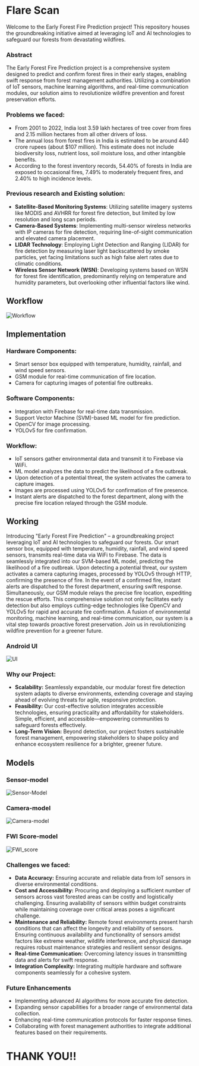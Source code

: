 # **Flare Scan**
Welcome to the Early Forest Fire Prediction project! This repository houses the groundbreaking initiative aimed at leveraging IoT and AI technologies to safeguard our forests from devastating wildfires.

### Abstract
The Early Forest Fire Prediction project is a comprehensive system designed to predict and confirm forest fires in their early stages, enabling swift response from forest management authorities. Utilizing a combination of IoT sensors, machine learning algorithms, and real-time communication modules, our solution aims to revolutionize wildfire prevention and forest preservation efforts.

### Problems we faced:
- From 2001 to 2022, India lost 3.59 lakh hectares of tree cover from fires and 2.15 million hectares from all other drivers of loss.
- The annual loss from forest fires in India is estimated to be around 440 crore rupees (about $107 million). This estimate does not include biodiversity loss, nutrient loss, soil moisture loss, and other intangible benefits.
- According to the forest inventory records, 54.40% of forests in India are exposed to occasional fires, 7.49% to moderately frequent fires, and 2.40% to high incidence levels.

### Previous research and Existing solution:
- **Satellite-Based Monitoring Systems**: Utilizing satellite imagery systems like MODIS and AVHRR for forest fire detection, but limited by low resolution and long scan periods.
- **Camera-Based Systems**: Implementing multi-sensor wireless networks with IP cameras for fire detection, requiring line-of-sight communication and elevated camera placement.
- **LIDAR Technology**: Employing Light Detection and Ranging (LIDAR) for fire detection by measuring laser light backscattered by smoke particles, yet facing limitations such as high false alert rates due to climatic conditions.
- **Wireless Sensor Network (WSN)**: Developing systems based on WSN for forest fire identification, predominantly relying on temperature and humidity parameters, but overlooking other influential factors like wind.

## Workflow
![Workflow](https://github.com/sarthak98765/Flare-Scan/blob/main/photo_2024-03-31_09-13-43.jpg)

## Implementation
### Hardware Components:
- Smart sensor box equipped with temperature, humidity, rainfall, and wind speed sensors.
- GSM module for real-time communication of fire location.
- Camera for capturing images of potential fire outbreaks.
### Software Components:
- Integration with Firebase for real-time data transmission.
- Support Vector Machine (SVM)-based ML model for fire prediction.
- OpenCV for image processing.
- YOLOv5 for fire confirmation.
### Workflow:
- IoT sensors gather environmental data and transmit it to Firebase via WiFi.
- ML model analyzes the data to predict the likelihood of a fire outbreak.
- Upon detection of a potential threat, the system activates the camera to capture images.
- Images are processed using YOLOv5 for confirmation of fire presence.
- Instant alerts are dispatched to the forest department, along with the precise fire location relayed through the GSM module.

## Working
Introducing "Early Forest Fire Prediction" – a groundbreaking project leveraging IoT and AI technologies to safeguard our forests. Our smart sensor box, equipped with temperature, humidity, rainfall, and wind speed sensors, transmits real-time data via WiFi to Firebase. The data is seamlessly integrated into our SVM-based ML model, predicting the likelihood of a fire outbreak. Upon detecting a potential threat, our system activates a camera capturing images, processed by YOLOv5 through HTTP, confirming the presence of fire.
In the event of a confirmed fire, instant alerts are dispatched to the forest department, ensuring swift response. Simultaneously, our GSM module relays the precise fire location, expediting the rescue efforts. This comprehensive solution not only facilitates early detection but also employs cutting-edge technologies like OpenCV and YOLOv5 for rapid and accurate fire confirmation. A fusion of environmental monitoring, machine learning, and real-time communication, our system is a vital step towards proactive forest preservation. Join us in revolutionizing wildfire prevention for a greener future.

### Android UI
![UI](https://github.com/starkhushi/Early-Forest-fire-Prediction-and-Detection/blob/main/ui_app_piet.jpg)

### Why our Project:
- **Scalability:** Seamlessly expandable, our modular forest fire detection system adapts to diverse environments, extending coverage and staying ahead of evolving threats for agile, responsive protection.
- **Feasibility:** Our cost-effective solution integrates accessible technologies, ensuring practicality and affordability for stakeholders. Simple, efficient, and accessible—empowering communities to safeguard forests effectively.
- **Long-Term Vision:** Beyond detection, our project fosters sustainable forest management, empowering stakeholders to shape policy and enhance ecosystem resilience for a brighter, greener future.

## Models
### Sensor-model
![Sensor-Model](https://github.com/sarthak98765/Flare-Scan/blob/main/images/sensor_model.png)

### Camera-model
![Camera-model](https://github.com/sarthak98765/Flare-Scan/blob/main/images/camera_model.png)

### FWI Score-model
![FWI_score](https://github.com/sarthak98765/Flare-Scan/blob/main/images/fwi_model.png)


### Challenges we faced:
- **Data Accuracy:** Ensuring accurate and reliable data from IoT sensors in diverse environmental conditions.
- **Cost and Accessibility:** Procuring and deploying a sufficient number of sensors across vast forested areas can be costly and logistically challenging. Ensuring availability of sensors within budget constraints while maintaining coverage over critical areas poses a significant challenge.
- **Maintenance and Reliability:** Remote forest environments present harsh conditions that can affect the longevity and reliability of sensors. Ensuring continuous availability and functionality of sensors amidst factors like extreme weather, wildlife interference, and physical damage requires robust maintenance strategies and resilient sensor designs.
- **Real-time Communication:** Overcoming latency issues in transmitting data and alerts for swift response.
- **Integration Complexity:** Integrating multiple hardware and software components seamlessly for a cohesive system.

### Future Enhancements
- Implementing advanced AI algorithms for more accurate fire detection.
- Expanding sensor capabilities for a broader range of environmental data collection.
- Enhancing real-time communication protocols for faster response times.
- Collaborating with forest management authorities to integrate additional features based on their requirements.

# THANK YOU!!

